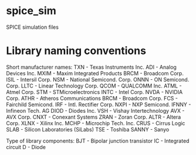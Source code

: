 # spice_sim
SPICE simulation files

Library naming conventions
==========================

Short manufacturer names:
  TXN - Texas Instruments Inc.
  ADI - Analog Devices Inc.
  MXIM - Maxim Integrated Products
  BRCM - Broadcom Corp.
  ISIL - Intersil Corp.
  NSM - National Semicond. Corp.
  ONNN - ON Semicond. Corp.
  LLTC - Linear Technology Corp.
  QCOM - QUALCOMM Inc.
  ATML - Atmel Corp.
  STM - STMicroelectronics
  INTC - Intel Corp.
  NVDA - NVIDIA Corp.
  ATHR - Atheros Communications
  BRCM - Broadcom Corp.
  FCS - Fairchild Semicond.
  IRF - Intl. Rectifier Corp.
  NXPI - NXP Semicond.
  IFNNY - Infineon Tech. AG
  DIOD - Diodes Inc.
  VSH - Vishay Intertechnology
  AVX - AVX Corp.
  CNXT - Conexant Systems
  ZRAN - Zoran Corp.
  ALTR - Altera Corp.
  XLNX - Xilinx Inc.
  MCHP - Microchip Tech. Inc.
  CRUS - Cirrus Logic
  SLAB - Silicon Laboratories (SiLabs)
  TSE - Toshiba
  SANNY - Sanyo

Type of library components:
    BJT - Bipolar junction transistor
    IC - Integrated circuit
    D - Diode

